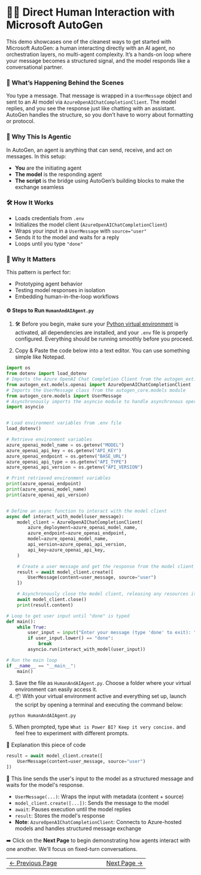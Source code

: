# 🧑‍💻 Direct Human Interaction with Microsoft AutoGen

This demo showcases one of the cleanest ways to get started with Microsoft AutoGen: a human interacting directly with an AI agent, no orchestration layers, no multi-agent complexity. It’s a hands-on loop where your message becomes a structured signal, and the model responds like a conversational partner.

### 🧠 What’s Happening Behind the Scenes

You type a message. That message is wrapped in a `UserMessage` object and sent to an AI model via `AzureOpenAIChatCompletionClient`. The model replies, and you see the response just like chatting with an assistant. AutoGen handles the structure, so you don’t have to worry about formatting or protocol.

### 🤖 Why This Is Agentic

In AutoGen, an agent is anything that can send, receive, and act on messages. In this setup:

- **You** are the initiating agent  
- **The model** is the responding agent  
- **The script** is the bridge using AutoGen’s building blocks to make the exchange seamless

### 🛠️ How It Works

- Loads credentials from `.env`  
- Initializes the model client (`AzureOpenAIChatCompletionClient`)  
- Wraps your input in a `UserMessage` with `source="user"`  
- Sends it to the model and waits for a reply  
- Loops until you type `"done"`

### 🧩 Why It Matters

This pattern is perfect for:

- Prototyping agent behavior  
- Testing model responses in isolation  
- Embedding human-in-the-loop workflows


#### ⚙️ Steps to Run `HumanAndAIAgent.py`
1. 🛠️ Before you begin, make sure your [Python virtual environment](https://github.com/jeandjoseph/workshop/blob/main/AgentcisAI/ms-autogen/intro-to-ms-autogen/docs/pages/GettingEnvReady.md) is activated, all dependencies are installed, and your `.env` file is properly configured. Everything should be running smoothly before you proceed.

2. Copy & Paste the code below into a text editor. You can use something simple like Notepad.

```python
import os
from dotenv import load_dotenv
# Imports the Azure OpenAI Chat Completion Client from the autogen_ext.models.openai module
from autogen_ext.models.openai import AzureOpenAIChatCompletionClient  
# Imports the UserMessage class from the autogen_core.models module
from autogen_core.models import UserMessage
# Asynchronously imports the asyncio module to handle asynchronous operations
import asyncio


# Load environment variables from .env file
load_dotenv()

# Retrieve environment variables
azure_openai_model_name = os.getenv("MODEL")
azure_openai_api_key = os.getenv("API_KEY")
azure_openai_endpoint = os.getenv("BASE_URL")
azure_openai_api_type = os.getenv("API_TYPE")
azure_openai_api_version = os.getenv("API_VERSION")

# Print retrieved environment variables
print(azure_openai_endpoint)
print(azure_openai_model_name)
print(azure_openai_api_version)


# Define an async function to interact with the model client
async def interact_with_model(user_message):
    model_client = AzureOpenAIChatCompletionClient(
        azure_deployment=azure_openai_model_name,
        azure_endpoint=azure_openai_endpoint,
        model=azure_openai_model_name,
        api_version=azure_openai_api_version,
        api_key=azure_openai_api_key,
    )

    # Create a user message and get the response from the model client
    result = await model_client.create([
        UserMessage(content=user_message, source="user")
    ])

    # Asynchronously close the model client, releasing any resources it holds
    await model_client.close()
    print(result.content)

# Loop to get user input until "done" is typed
def main():
    while True:
        user_input = input("Enter your message (type 'done' to exit): ").strip()
        if user_input.lower() == "done":
            break
        asyncio.run(interact_with_model(user_input))

# Run the main loop
if __name__ == "__main__":
    main()

```

3. Save the file as `HumanAndAIAgent.py`. Choose a folder where your virtual environment can easily access it.
4. 📦 With your virtual environment active and everything set up, launch the script by opening a terminal and executing the command below:
```bash
 python HumanAndAIAgent.py
```

5. When prompted, type `What is Power BI? Keep it very concise.` and feel free to experiment with different prompts.

🧩 Explanation this piece of code

```python
result = await model_client.create([
    UserMessage(content=user_message, source="user")
])
```
🧠 This line sends the user's input to the model as a structured message and waits for the model's response.

- `UserMessage(...)`: Wraps the input with metadata (content + source)
- `model_client.create([...])`: Sends the message to the model
- `await`: Pauses execution until the model replies
- `result`: Stores the model's response
- **Note**: `AzureOpenAIChatCompletionClient`: Connects to Azure-hosted models and handles structured message exchange


➡️ Click on the **Next Page** to begin demonstrating how agents interact with one another. We'll focus on fixed-turn conversations.

<table width="100%">
  <tr>
    <td align="left" style="white-space: nowrap;">
      <a href="../pages/InstallAutoGenAgentChatAPI.md">← Previous Page</a>
    </td>
    <td style="width: 100px;"></td> <!-- Blank column for separation -->
    <td align="right" style="white-space: nowrap;">
      <a href="../pages/AgentRoundRobinGroupChat.md">Next Page →</a>
    </td>
  </tr>
</table>




